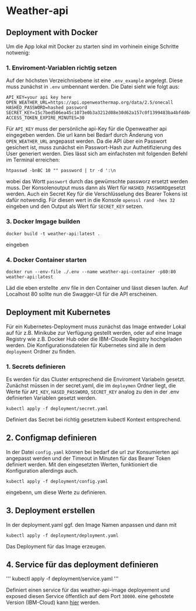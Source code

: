 # Weather-api

## Deployment with Docker

Um die App lokal mit Docker zu starten sind im vorhinein einige Schritte notwenig:
### 1. Enviroment-Variablen richtig setzen
Auf der höchsten Verzeichnisebene ist eine `.env_example` angelegt. Diese muss zunächst in `.env` umbennant werden.
Die Datei sieht wie folgt aus:

```
API_KEY=your api key here
OPEN_WEATHER_URL=https://api.openweathermap.org/data/2.5/onecall
HASHED_PASSWORD=hashed password
SECRET_KEY=15c7bed506ea45c1073e0b3a3212d08e30d62a157c0f1399483ba4bfdd04c66e
ACCESS_TOKEN_EXPIRE_MINUTES=30
```

Für `API_KEY` muss der persönliche api-Key für die Openweather api eingegeben werden. 
Die url kann bei Bedarf durch Änderung von `OPEN_WEATHER_URL` angepasst werden.
Da die API über ein Passwort gesichert ist, muss zunächst ein Passwort-Hash zur Authetifizierung des User generiert werden. Dies lässt sich am einfachsten mit folgenden Befehl im Terminal erreichen: <br>
```
htpasswd -bnBC 10 "" password | tr -d ':\n
``` 
wobei das Wortt `passwort` durch das gewümschte passworz ersetzt werden muss. Der Konsolenoutput muss dann als Wert für `HASHED_PASSWORD`gesetzt werden. 
Auch ein Secret Key für die Verschlüsselung des Bearer Tokens ist dafür notwendig. Für diesen wert in die Konsole `openssl rand -hex 32` eingeben und den Output als Wert für `SECRET_KEY` setzen. 
### 3. Docker Imgage builden
```
docker build -t weather-api:latest .
```
eingeben
### 4. Docker Container starten
```
docker run --env-file ./.env --name weather-api-container -p80:80 weather-api:latest
````
Läd die eben erstellte .env file in den Container und lässt diesen laufen.
Auf Localhost 80 sollte nun die Swagger-UI für die API erscheinen.

## Deployment mit Kubernetes
Für ein Kubernetes-Deployment muss zunächst das Image entweder Lokal auf für z.B. Minikube zur Verfügung gestellt werden, oder auf eine Image Registry wie z.B. Docker Hub oder die IBM-Cloude Registry hochgeladen werden. Die Konfigurationsdateien für Kubernetes sind alle in dem `deployment` Ordner zu finden.
### 1. Secrets definieren
 Es werden für das Cluster entsprechend die Enviroment Variabeln gesetzt. Zunächst müssen in der secret.yaml, die im `deploymen` Ordner liegt, die Werte für `API_KEY`, `HASED_PASSWORD`, `SECRET_KEY` analog zu den in der .env definierten Variablen gesetzt werden.
```
kubectl apply -f deployment/secret.yaml
```
Definiert das Secret bei richtig gesetztem kubectl Kontext entsprechend.
## 2. Configmap definieren
In der Datei `config.yaml` können bei bedarf die url zur Konsumierten api angepasst werden und der Timeout in Minuten für das Bearer Token definiert werden.
Mit den eingesetzten Werten, funktioniert die Konfiguration allerdings auch.
```
kubectl apply -f deployment/config.yaml
```
eingebenn, um diese Werte zu definieren.

## 3. Deployment erstellen
In der deployment.yaml ggf. den Image Namen anpassen und dann mit 

```
kubectl apply -f deployment/deployment.yaml 
```
Das Deployment für das Image erzeugen.

## 4. Service für das deployment definieren

'''
kubectl apply -f deployment/service.yaml
'''

Definiert einen service für das weather-api-image deployement und exposed diesen Service öffentlich auf dem Port `30000`.
eine gehostete Version (IBM-Cloud) kann [hier](http://weather-api.christopherlohse.de:30000/ "Title") werden.

